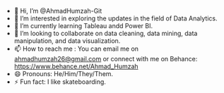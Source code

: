 - 👋 Hi, I’m @AhmadHumzah-Git
- 👀 I’m interested in exploring the updates in the field of Data Analytics.
- 🌱 I’m currently learning Tableau andd Power BI.
- 💞️ I’m looking to collaborate on data cleaning, data mining, data manipulation, and data visualization.
- 📫 How to reach me : You can email me on ahmadhumzah26@gmail.com or connect with me on Behance: https://www.behance.net/Ahmad_Humzah
- 😄 Pronouns: He/Him/They/Them.
- ⚡ Fun fact: I like skateboarding.

<!---
AhmadHumzah-Git/AhmadHumzah-Git is a ✨ special ✨ repository because its `README.md` (this file) appears on your GitHub profile.
You can click the Preview link to take a look at your changes.
--->
